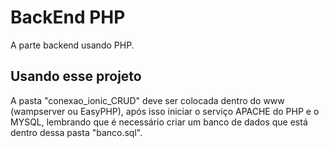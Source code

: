 BackEnd PHP
==============

A parte backend usando PHP.

## Usando esse projeto

A pasta "conexao_ionic_CRUD" deve ser colocada dentro do www (wampserver ou EasyPHP),
após isso iniciar o serviço APACHE do PHP e o MYSQL, lembrando que é necessário criar
um banco de dados que está dentro dessa pasta "banco.sql".